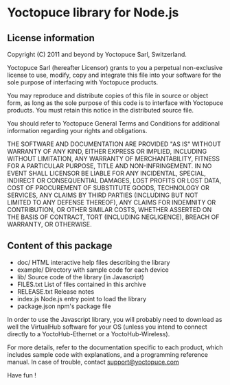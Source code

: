 Yoctopuce library for Node.js
====================================

License information
-------------------

Copyright (C) 2011 and beyond by Yoctopuce Sarl, Switzerland.

Yoctopuce Sarl (hereafter Licensor) grants to you a perpetual
non-exclusive license to use, modify, copy and integrate this
file into your software for the sole purpose of interfacing 
with Yoctopuce products. 

You may reproduce and distribute copies of this file in 
source or object form, as long as the sole purpose of this
code is to interface with Yoctopuce products. You must retain 
this notice in the distributed source file.

You should refer to Yoctopuce General Terms and Conditions
for additional information regarding your rights and 
obligations.

THE SOFTWARE AND DOCUMENTATION ARE PROVIDED "AS IS" WITHOUT
WARRANTY OF ANY KIND, EITHER EXPRESS OR IMPLIED, INCLUDING 
WITHOUT LIMITATION, ANY WARRANTY OF MERCHANTABILITY, FITNESS 
FOR A PARTICULAR PURPOSE, TITLE AND NON-INFRINGEMENT. IN NO
EVENT SHALL LICENSOR BE LIABLE FOR ANY INCIDENTAL, SPECIAL,
INDIRECT OR CONSEQUENTIAL DAMAGES, LOST PROFITS OR LOST DATA, 
COST OF PROCUREMENT OF SUBSTITUTE GOODS, TECHNOLOGY OR 
SERVICES, ANY CLAIMS BY THIRD PARTIES (INCLUDING BUT NOT 
LIMITED TO ANY DEFENSE THEREOF), ANY CLAIMS FOR INDEMNITY OR
CONTRIBUTION, OR OTHER SIMILAR COSTS, WHETHER ASSERTED ON THE
BASIS OF CONTRACT, TORT (INCLUDING NEGLIGENCE), BREACH OF
WARRANTY, OR OTHERWISE.

Content of this package
-----------------------

* doc/                 HTML interactive help files describing the library
* example/             Directory with sample code for each device
* lib/                 Source code of the library (in Javascript)
* FILES.txt            List of files contained in this archive
* RELEASE.txt          Release notes
* index.js             Node.js entry point to load the library
* package.json         npm's package file

In order to use the Javascript library, you will probably need to download
as well the VirtualHub software for your OS (unless you intend to connect
directly to a YoctoHub-Ethernet or a YoctoHub-Wireless).

For more details, refer to the documentation specific to each product, which
includes sample code with explanations, and a programming reference manual.
In case of trouble, contact support@yoctopuce.com

Have fun !
